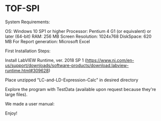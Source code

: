 # TOF-SPI
System Requirements:

OS: Windows 10 SP1 or higher Processor: Pentium 4 G1 (or equivalent) or later (64-bit) RAM: 256 MB Screen Resolution: 1024x768 DiskSpace: 620 MB
For Report generation: Microsoft Excel

First Installation Steps:

Install LabVIEW Runtime, ver. 2018 SP 1 (https://www.ni.com/en-us/support/downloads/software-products/download.labview-runtime.html#309628)

Place unzipped "LC-and-LD-Expression-Calc" in desired directory

Explore the program with TestData (available upon request because they're large files).

We made a user manual: 

Enjoy!
